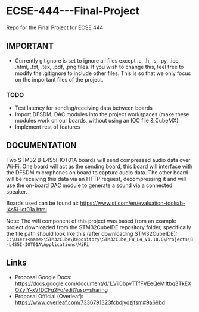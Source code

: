 # ECSE-444---Final-Project
Repo for the Final Project for ECSE 444
## IMPORTANT
- Currently gitignore is set to ignore all files except .c, .h, .s, .py, .ioc, .html, .txt, .tex, .pdf, .png files. If you wish to change this, feel free to modify the .gitignore to include other files. This is so that we only focus on the important files of the project.

### TODO
- Test latency for sending/receiving data between boards
- Import DFSDM, DAC modules into the project workspaces (make these modules work on our boards, without using an IOC file & CubeMX)
- Implement rest of features

## DOCUMENTATION

Two STM32 B-L4S5I-IOT01A boards will send compressed audio data over Wi-Fi. One board will act as the sending board, this board will interface with the DFSDM microphones on board to capture audio data. The other board will be receiving this data via an HTTP request, decompressing it and will use the on-board DAC module to generate a sound via a connected speaker. 


Boards used can be found at: https://www.st.com/en/evaluation-tools/b-l4s5i-iot01a.html


Note: The wifi component of this project was based from an example project downloaded from the STM32CubeIDE repository folder, specifically the file path should look like this (after downloading STM32CubeIDE): `C:\Users<name>\STM32Cube\Repository\STM32Cube_FW_L4_V1.18.0\Projects\B-L4S5I-IOT01A\Applications\WiFi`

## Links
- Proposal Google Docs: https://docs.google.com/document/d/1_Vil0bpvTTfFVEeQeM1tbq3TkEXOZylY-xVfDCFg2Fo/edit?usp=sharing
- Proposal Official (Overleaf): https://www.overleaf.com/7336791323fcbdjyqzjfsm#9a69bd

